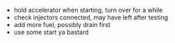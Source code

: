 - hold accelerator when starting, turn over for a while
- check injectors connected, may have left after testing
- add more fuel, possibly drain first
- use some start ya bastard